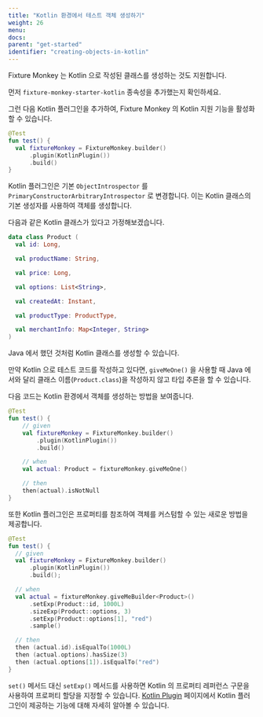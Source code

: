 ```yaml
---
title: "Kotlin 환경에서 테스트 객체 생성하기"
weight: 26
menu:
docs:
parent: "get-started"
identifier: "creating-objects-in-kotlin"
---
```


Fixture Monkey 는 Kotlin 으로 작성된 클래스를 생성하는 것도 지원합니다.

먼저 `fixture-monkey-starter-kotlin` 종속성을 추가했는지 확인하세요.

그런 다음 Kotlin 플러그인을 추가하여, Fixture Monkey 의 Kotlin 지원 기능을 활성화 할 수 있습니다.

```kotlin
@Test
fun test() {
  val fixtureMonkey = FixtureMonkey.builder()
      .plugin(KotlinPlugin())
      .build()
}
```

Kotlin 플러그인은 기본 `ObjectIntrospector` 를 `PrimaryConstructorArbitraryIntrospector` 로 변경합니다.
이는 Kotlin 클래스의 기본 생성자를 사용하여 객체를 생성합니다.

다음과 같은 Kotlin 클래스가 있다고 가정해보겠습니다.

```kotlin
data class Product (
  val id: Long,

  val productName: String,

  val price: Long,

  val options: List<String>,

  val createdAt: Instant,

  val productType: ProductType,

  val merchantInfo: Map<Integer, String>
)
```

Java 에서 했던 것처럼 Kotlin 클래스를 생성할 수 있습니다.

만약 Kotlin 으로 테스트 코드를 작성하고 있다면, `giveMeOne()` 을 사용할 때
Java 에서와 달리 클래스 이름(`Product.class`)을 작성하지 않고 타입 추론을 할 수 있습니다.

다음 코드는 Kotlin 환경에서 객체를 생성하는 방법을 보여줍니다.

```kotlin
@Test
fun test() {
    // given
    val fixtureMonkey = FixtureMonkey.builder()
        .plugin(KotlinPlugin())
        .build()

    // when
    val actual: Product = fixtureMonkey.giveMeOne()

    // then
    then(actual).isNotNull
}
```

또한 Kotlin 플러그인은 프로퍼티를 참조하여 객체를 커스텀할 수 있는 새로운 방법을 제공합니다.

```kotlin
@Test
fun test() {
  // given
  val fixtureMonkey = FixtureMonkey.builder()
      .plugin(KotlinPlugin())
      .build();

  // when
  val actual = fixtureMonkey.giveMeBuilder<Product>()
      .setExp(Product::id, 1000L)
      .sizeExp(Product::options, 3)
      .setExp(Product::options[1], "red")
      .sample()

  // then
  then (actual.id).isEqualTo(1000L)
  then (actual.options).hasSize(3)
  then (actual.options[1]).isEqualTo("red")
}
```

`set()` 메서드 대신 `setExp()` 메서드를 사용하면 Kotlin 의 프로퍼티 레퍼런스 구문을 사용하여 프로퍼티 할당을 지정할 수 있습니다.
[Kotlin Plugin](../../plugins/kotlin-plugin/features) 페이지에서 Kotlin 플러그인이 제공하는 기능에 대해 자세히 알아볼 수 있습니다.

